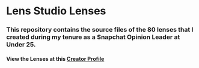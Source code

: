 # Lens Studio Lenses
### This repository contains the source files of the 80 lenses that I created during my tenure as a Snapchat Opinion Leader at Under 25.
#### View the Lenses at this [Creator Profile](https://lensstudio.snapchat.com/creator/I7vmnTqqQYbgkWXnDKLOHQ)
